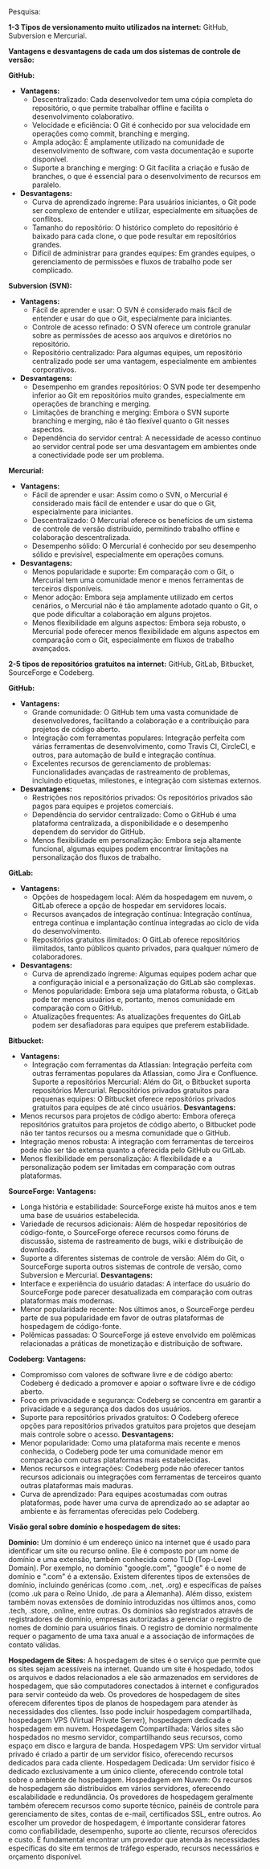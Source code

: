 Pesquisa:

**1-3 Tipos de versionamento muito utilizados na internet:** GitHub, Subversion e Mercurial.

**Vantagens e desvantagens de cada um dos sistemas de controle de versão:**

**GitHub:**
- **Vantagens:**
  - Descentralizado: Cada desenvolvedor tem uma cópia completa do repositório, o que permite trabalhar offline e facilita o desenvolvimento colaborativo.
  - Velocidade e eficiência: O Git é conhecido por sua velocidade em operações como commit, branching e merging.
  - Ampla adoção: É amplamente utilizado na comunidade de desenvolvimento de software, com vasta documentação e suporte disponível.
  - Suporte a branching e merging: O Git facilita a criação e fusão de branches, o que é essencial para o desenvolvimento de recursos em paralelo.
- **Desvantagens:**
  - Curva de aprendizado íngreme: Para usuários iniciantes, o Git pode ser complexo de entender e utilizar, especialmente em situações de conflitos.
  - Tamanho do repositório: O histórico completo do repositório é baixado para cada clone, o que pode resultar em repositórios grandes.
  - Difícil de administrar para grandes equipes: Em grandes equipes, o gerenciamento de permissões e fluxos de trabalho pode ser complicado.

**Subversion (SVN):**
- **Vantagens:**
  - Fácil de aprender e usar: O SVN é considerado mais fácil de entender e usar do que o Git, especialmente para iniciantes.
  - Controle de acesso refinado: O SVN oferece um controle granular sobre as permissões de acesso aos arquivos e diretórios no repositório.
  - Repositório centralizado: Para algumas equipes, um repositório centralizado pode ser uma vantagem, especialmente em ambientes corporativos.
- **Desvantagens:**
  - Desempenho em grandes repositórios: O SVN pode ter desempenho inferior ao Git em repositórios muito grandes, especialmente em operações de branching e merging.
  - Limitações de branching e merging: Embora o SVN suporte branching e merging, não é tão flexível quanto o Git nesses aspectos.
  - Dependência do servidor central: A necessidade de acesso contínuo ao servidor central pode ser uma desvantagem em ambientes onde a conectividade pode ser um problema.

**Mercurial:**
- **Vantagens:**
  - Fácil de aprender e usar: Assim como o SVN, o Mercurial é considerado mais fácil de entender e usar do que o Git, especialmente para iniciantes.
  - Descentralizado: O Mercurial oferece os benefícios de um sistema de controle de versão distribuído, permitindo trabalho offline e colaboração descentralizada.
  - Desempenho sólido: O Mercurial é conhecido por seu desempenho sólido e previsível, especialmente em operações comuns.
- **Desvantagens:**
  - Menos popularidade e suporte: Em comparação com o Git, o Mercurial tem uma comunidade menor e menos ferramentas de terceiros disponíveis.
  - Menor adoção: Embora seja amplamente utilizado em certos cenários, o Mercurial não é tão amplamente adotado quanto o Git, o que pode dificultar a colaboração em alguns projetos.
  - Menos flexibilidade em alguns aspectos: Embora seja robusto, o Mercurial pode oferecer menos flexibilidade em alguns aspectos em comparação com o Git, especialmente em fluxos de trabalho avançados.

**2-5 tipos de repositórios gratuitos na internet:** GitHub, GitLab, Bitbucket, SourceForge e Codeberg.

**GitHub:**
- **Vantagens:**
  - Grande comunidade: O GitHub tem uma vasta comunidade de desenvolvedores, facilitando a colaboração e a contribuição para projetos de código aberto.
  - Integração com ferramentas populares: Integração perfeita com várias ferramentas de desenvolvimento, como Travis CI, CircleCI, e outros, para automação de build e integração contínua.
  - Excelentes recursos de gerenciamento de problemas: Funcionalidades avançadas de rastreamento de problemas, incluindo etiquetas, milestones, e integração com sistemas externos.
- **Desvantagens:**
  - Restrições nos repositórios privados: Os repositórios privados são pagos para equipes e projetos comerciais.
  - Dependência do servidor centralizado: Como o GitHub é uma plataforma centralizada, a disponibilidade e o desempenho dependem do servidor do GitHub.
  - Menos flexibilidade em personalização: Embora seja altamente funcional, algumas equipes podem encontrar limitações na personalização dos fluxos de trabalho.

**GitLab:**
- **Vantagens:**
  - Opções de hospedagem local: Além da hospedagem em nuvem, o GitLab oferece a opção de hospedar em servidores locais.
  - Recursos avançados de integração contínua: Integração contínua, entrega contínua e implantação contínua integradas ao ciclo de vida do desenvolvimento.
  - Repositórios gratuitos ilimitados: O GitLab oferece repositórios ilimitados, tanto públicos quanto privados, para qualquer número de colaboradores.
- **Desvantagens:**
  - Curva de aprendizado íngreme: Algumas equipes podem achar que a configuração inicial e a personalização do GitLab são complexas.
  - Menos popularidade: Embora seja uma plataforma robusta, o GitLab pode ter menos usuários e, portanto, menos comunidade em comparação com o GitHub.
  - Atualizações frequentes: As atualizações frequentes do GitLab podem ser desafiadoras para equipes que preferem estabilidade.

**Bitbucket:**
- **Vantagens:**
  - Integração com ferramentas da Atlassian: Integração perfeita com outras ferramentas populares da Atlassian, como Jira e Confluence.
  Suporte a repositórios Mercurial: Além do Git, o Bitbucket suporta repositórios Mercurial.
Repositórios privados gratuitos para pequenas equipes: O Bitbucket oferece repositórios privados gratuitos para equipes de até cinco usuários.
**Desvantagens:**
- Menos recursos para projetos de código aberto: Embora ofereça repositórios gratuitos para projetos de código aberto, o Bitbucket pode não ter tantos recursos ou a mesma comunidade que o GitHub.
- Integração menos robusta: A integração com ferramentas de terceiros pode não ser tão extensa quanto a oferecida pelo GitHub ou GitLab.
- Menos flexibilidade em personalização: A flexibilidade e a personalização podem ser limitadas em comparação com outras plataformas.

**SourceForge:**
**Vantagens:**
- Longa história e estabilidade: SourceForge existe há muitos anos e tem uma base de usuários estabelecida.
- Variedade de recursos adicionais: Além de hospedar repositórios de código-fonte, o SourceForge oferece recursos como fóruns de discussão, sistema de rastreamento de bugs, wiki e distribuição de downloads.
- Suporte a diferentes sistemas de controle de versão: Além do Git, o SourceForge suporta outros sistemas de controle de versão, como Subversion e Mercurial.
**Desvantagens:**
- Interface e experiência do usuário datadas: A interface do usuário do SourceForge pode parecer desatualizada em comparação com outras plataformas mais modernas.
- Menor popularidade recente: Nos últimos anos, o SourceForge perdeu parte de sua popularidade em favor de outras plataformas de hospedagem de código-fonte.
- Polêmicas passadas: O SourceForge já esteve envolvido em polêmicas relacionadas a práticas de monetização e distribuição de software.

**Codeberg:**
**Vantagens:**
- Compromisso com valores de software livre e de código aberto: Codeberg é dedicado a promover e apoiar o software livre e de código aberto.
- Foco em privacidade e segurança: Codeberg se concentra em garantir a privacidade e a segurança dos dados dos usuários.
- Suporte para repositórios privados gratuitos: O Codeberg oferece opções para repositórios privados gratuitos para projetos que desejam mais controle sobre o acesso.
**Desvantagens:**
- Menor popularidade: Como uma plataforma mais recente e menos conhecida, o Codeberg pode ter uma comunidade menor em comparação com outras plataformas mais estabelecidas.
- Menos recursos e integrações: Codeberg pode não oferecer tantos recursos adicionais ou integrações com ferramentas de terceiros quanto outras plataformas mais maduras.
- Curva de aprendizado: Para equipes acostumadas com outras plataformas, pode haver uma curva de aprendizado ao se adaptar ao ambiente e às ferramentas oferecidas pelo Codeberg.

**Visão geral sobre domínio e hospedagem de sites:**

**Domínio:**
Um domínio é um endereço único na internet que é usado para identificar um site ou recurso online. Ele é composto por um nome de domínio e uma extensão, também conhecida como TLD (Top-Level Domain). Por exemplo, no domínio "google.com", "google" é o nome de domínio e ".com" é a extensão.
Existem diferentes tipos de extensões de domínio, incluindo genéricas (como .com, .net, .org) e específicas de países (como .uk para o Reino Unido, .de para a Alemanha). Além disso, existem também novas extensões de domínio introduzidas nos últimos anos, como .tech, .store, .online, entre outras.
Os domínios são registrados através de registradores de domínio, empresas autorizadas a gerenciar o registro de nomes de domínio para usuários finais. O registro de domínio normalmente requer o pagamento de uma taxa anual e a associação de informações de contato válidas.

**Hospedagem de Sites:**
A hospedagem de sites é o serviço que permite que os sites sejam acessíveis na internet. Quando um site é hospedado, todos os arquivos e dados relacionados a ele são armazenados em servidores de hospedagem, que são computadores conectados à internet e configurados para servir conteúdo da web.
Os provedores de hospedagem de sites oferecem diferentes tipos de planos de hospedagem para atender às necessidades dos clientes. Isso pode incluir hospedagem compartilhada, hospedagem VPS (Virtual Private Server), hospedagem dedicada e hospedagem em nuvem.
Hospedagem Compartilhada: Vários sites são hospedados no mesmo servidor, compartilhando seus recursos, como espaço em disco e largura de banda.
Hospedagem VPS: Um servidor virtual privado é criado a partir de um servidor físico, oferecendo recursos dedicados para cada cliente.
Hospedagem Dedicada: Um servidor físico é dedicado exclusivamente a um único cliente, oferecendo controle total sobre o ambiente de hospedagem.
Hospedagem em Nuvem: Os recursos de hospedagem são distribuídos em vários servidores, oferecendo escalabilidade e redundância.
Os provedores de hospedagem geralmente também oferecem recursos como suporte técnico, painéis de controle para gerenciamento de sites, contas de e-mail, certificados SSL, entre outros.
Ao escolher um provedor de hospedagem, é importante considerar fatores como confiabilidade, desempenho, suporte ao cliente, recursos oferecidos e custo. É fundamental encontrar um provedor que atenda às necessidades específicas do site em termos de tráfego esperado, recursos necessários e orçamento disponível.